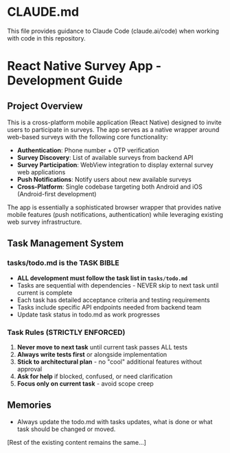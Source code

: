 # CLAUDE.md

This file provides guidance to Claude Code (claude.ai/code) when working with code in this repository.

# React Native Survey App - Development Guide

## Project Overview

This is a cross-platform mobile application (React Native) designed to invite users to participate in surveys. The app serves as a native wrapper around web-based surveys with the following core functionality:

- **Authentication**: Phone number + OTP verification
- **Survey Discovery**: List of available surveys from backend API
- **Survey Participation**: WebView integration to display external survey web applications
- **Push Notifications**: Notify users about new available surveys
- **Cross-Platform**: Single codebase targeting both Android and iOS (Android-first development)

The app is essentially a sophisticated browser wrapper that provides native mobile features (push notifications, authentication) while leveraging existing web survey infrastructure.

## Task Management System

### tasks/todo.md is the TASK BIBLE
- **ALL development must follow the task list in `tasks/todo.md`**
- Tasks are sequential with dependencies - NEVER skip to next task until current is complete
- Each task has detailed acceptance criteria and testing requirements
- Tasks include specific API endpoints needed from backend team
- Update task status in todo.md as work progresses

### Task Rules (STRICTLY ENFORCED)
1. **Never move to next task** until current task passes ALL tests
2. **Always write tests first** or alongside implementation
3. **Stick to architectural plan** - no "cool" additional features without approval
4. **Ask for help** if blocked, confused, or need clarification
5. **Focus only on current task** - avoid scope creep

## Memories
- Always update the todo.md with tasks updates, what is done or what task should be changed or moved.

[Rest of the existing content remains the same...]